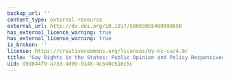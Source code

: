 ```yaml
---
backup_url: ''
content_type: external-resource
external_url: http://dx.doi.org/10.1017/S0003055409990050
has_external_licence_warning: true
has_external_license_warning: true
is_broken: ''
license: https://creativecommons.org/licenses/by-nc-sa/4.0/
title: 'Gay Rights in the States: Public Opinion and Policy Responsiveness'
uid: d93844f9-a733-4d99-9145-4c540c516c5c
---
```

